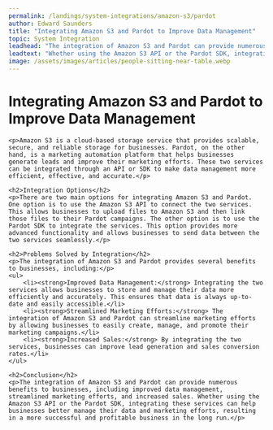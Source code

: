 ```yaml
---
permalink: /landings/system-integrations/amazon-s3/pardot
author: Edward Saunders
title: "Integrating Amazon S3 and Pardot to Improve Data Management"
topic: System Integration
leadhead: "The integration of Amazon S3 and Pardot can provide numerous benefits to businesses, including improved data management, streamlined marketing efforts, and increased sales"
leadtext: "Whether using the Amazon S3 API or the Pardot SDK, integrating these services can help businesses better manage their data and marketing efforts, resulting in a more successful and profitable business in the long run."
image: /assets/images/articles/people-sitting-near-table.webp
---
```

<div class="arttext">	<h1>Integrating Amazon S3 and Pardot to Improve Data Management</h1>
	
	<p>Amazon S3 is a cloud-based storage service that provides scalable, secure, and reliable storage for businesses. Pardot, on the other hand, is a marketing automation platform that helps businesses generate leads and improve their marketing efforts. These two services can be integrated through an API or SDK to make data management more efficient, effective, and accurate.</p>

	<h2>Integration Options</h2>
	<p>There are two main options for integrating Amazon S3 and Pardot. One option is to use the Amazon S3 API to connect the two services. This allows businesses to upload files to Amazon S3 and then link those files to their Pardot campaigns. The other option is to use the Pardot SDK to integrate the services. This option provides more advanced functionality and allows businesses to send data between the two services seamlessly.</p>

	<h2>Problems Solved by Integration</h2>
	<p>The integration of Amazon S3 and Pardot provides several benefits to businesses, including:</p>
	<ul>
		<li><strong>Improved Data Management:</strong> Integrating the two services allows businesses to store and manage their data more efficiently and accurately. This ensures that data is always up-to-date and easily accessible.</li>
		<li><strong>Streamlined Marketing Efforts:</strong> The integration of Amazon S3 and Pardot can streamline marketing efforts by allowing businesses to easily create, manage, and promote their marketing campaigns.</li>
		<li><strong>Increased Sales:</strong> By integrating the two services, businesses can improve lead generation and sales conversion rates.</li>
	</ul>

	<h2>Conclusion</h2>
	<p>The integration of Amazon S3 and Pardot can provide numerous benefits to businesses, including improved data management, streamlined marketing efforts, and increased sales. Whether using the Amazon S3 API or the Pardot SDK, integrating these services can help businesses better manage their data and marketing efforts, resulting in a more successful and profitable business in the long run.</p>
</div>